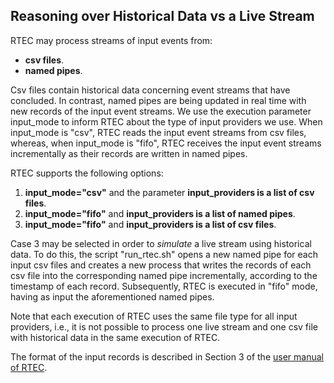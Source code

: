 ## Reasoning over Historical Data vs a Live Stream

RTEC may process streams of input events from: 
- **csv files**.
- **named pipes**.

Csv files contain historical data concerning event streams that have concluded. In contrast, named pipes are being updated in real time with new records of the input event streams. We use the execution parameter input_mode to inform RTEC about the type of input providers we use. When input_mode is "csv", RTEC reads the input event streams from csv files, whereas, when input_mode is "fifo", RTEC receives the input event streams incrementally as their records are written in named pipes.

RTEC supports the following options:

1. **input_mode="csv"** and the parameter **input_providers is a list of csv files**.
2. **input_mode="fifo"** and **input_providers is a list of named pipes**.
3. **input_mode="fifo"** and **input_providers is a list of csv files**.

Case 3 may be selected in order to *simulate* a live stream using historical data. To do this, the script "run_rtec.sh" opens a new named pipe for each input csv files and creates a new process that writes the records of each csv file into the corresponding named pipe incrementally, according to the timestamp of each record. Subsequently, RTEC is executed in "fifo" mode, having as input the aforementioned named pipes.

Note that each execution of RTEC uses the same file type for all input providers, i.e., it is not possible to process one live stream and one csv file with historical data in the same execution of RTEC. 

The format of the input records is described in Section 3 of the [user manual of RTEC](../user_manual.pdf).
